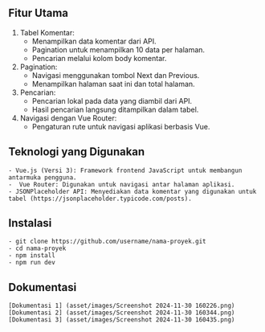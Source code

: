 ## Fitur Utama
1.	Tabel Komentar: 
	- Menampilkan data komentar dari API.
    - Pagination untuk menampilkan 10 data per halaman.
    - Pencarian melalui kolom body komentar.
2.	Pagination: 
    - Navigasi menggunakan tombol Next dan Previous.
    - Menampilkan halaman saat ini dan total halaman.
3.	Pencarian: 
    - Pencarian lokal pada data yang diambil dari API.
    - Hasil pencarian langsung ditampilkan dalam tabel.
4.	Navigasi dengan Vue Router: 
    - Pengaturan rute untuk navigasi aplikasi berbasis Vue.

## Teknologi yang Digunakan
    - Vue.js (Versi 3): Framework frontend JavaScript untuk membangun antarmuka pengguna.
    -  Vue Router: Digunakan untuk navigasi antar halaman aplikasi.
    - JSONPlaceholder API: Menyediakan data komentar yang digunakan untuk tabel (https://jsonplaceholder.typicode.com/posts).

## Instalasi
    - git clone https://github.com/username/nama-proyek.git
    - cd nama-proyek
    - npm install
    - npm run dev

## Dokumentasi
    [Dokumentasi 1] (asset/images/Screenshot 2024-11-30 160226.png)
    [Dokumentasi 2] (asset/images/Screenshot 2024-11-30 160344.png)
    [Dokumentasi 3] (asset/images/Screenshot 2024-11-30 160435.png)
